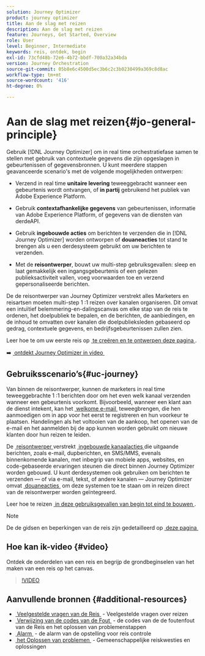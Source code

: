 ```yaml
---
solution: Journey Optimizer
product: journey optimizer
title: Aan de slag met reizen
description: Aan de slag met reizen
feature: Journeys, Get Started, Overview
role: User
level: Beginner, Intermediate
keywords: reis, ontdek, begin
exl-id: 73cfd48b-72e6-4b72-bbdf-700a32a34bda
version: Journey Orchestration
source-git-commit: 05b8e6c4500d5ec3b6c2c3b0230499a369c8d8ac
workflow-type: tm+mt
source-wordcount: '416'
ht-degree: 0%

---
```



# Aan de slag met reizen{#jo-general-principle}

Gebruik [!DNL Journey Optimizer] om in real time orchestratiefase samen te stellen met gebruik van contextuele gegevens die zijn opgeslagen in gebeurtenissen of gegevensbronnen. U kunt meerdere stappen geavanceerde scenario&#39;s met de volgende mogelijkheden ontwerpen:

* Verzend in real time **unitaire levering** teweeggebracht wanneer een gebeurtenis wordt ontvangen, of **in partij** gebruikend het publiek van Adobe Experience Platform.

* Gebruik **contextafhankelijke gegevens** van gebeurtenissen, informatie van Adobe Experience Platform, of gegevens van de diensten van derdeAPI.

* Gebruik **ingebouwde acties** om berichten te verzenden die in [!DNL Journey Optimizer] worden ontworpen of **douaneacties** tot stand te brengen als u een derdesysteem gebruikt om uw berichten te verzenden.

* Met de **reisontwerper**, bouwt uw multi-step gebruiksgevallen: sleep en laat gemakkelijk een ingangsgebeurtenis of een gelezen publieksactiviteit vallen, voeg voorwaarden toe en verzend gepersonaliseerde berichten.

De de reisontwerper van Journey Optimizer verstrekt alles Marketers en reisartsen moeten multi-step 1 :1 reizen over kanalen organiseren. Dit omvat een intuïtief belemmering-en-dalingscanvas om elke stap van de reis te ordenen, het doelpubliek te bepalen, en de berichten, de aanbiedingen, en de inhoud te omvatten over kanalen die doelpublieksleden gebaseerd op gedrag, contextuele gegevens, en bedrijfsgebeurtenissen zullen zien.

Leer hoe te om uw eerste reis op [&#x200B; te creëren en te ontwerpen deze pagina &#x200B;](journey-gs.md).

➡️ [&#x200B; ontdekt Journey Optimizer in video &#x200B;](#video)

## Gebruiksscenario’s{#uc-journey}

Van binnen de reisontwerper, kunnen de marketers in real time teweeggebrachte 1 :1 berichten door om het even welk kanaal verzenden wanneer een gebeurtenis voorkomt. Bijvoorbeeld, wanneer een klant aan de dienst intekent, kan het [&#x200B; welkome e-mail &#x200B;](message-to-subscribers-uc.md) teweegbrengen, die hen aanmoedigen om in app voor het eerst te registreren en hun voorkeur te plaatsen. Handelingen als het voltooien van de aankoop, het openen van de e-mail en het aanmelden bij de app kunnen worden gebruikt om nieuwe klanten door hun reizen te leiden.

De [&#x200B; reisontwerper &#x200B;](using-the-journey-designer.md) verstrekt [&#x200B; ingebouwde kanaalacties &#x200B;](journeys-message.md) die uitgaande berichten, zoals e-mail, dupberichten, en SMS/MMS, evenals binnenkomende kanalen, met inbegrip van mobiele apps, websites, en code-gebaseerde ervaringen steunen die direct binnen Journey Optimizer worden gebouwd. U kunt derdesystemen ook gebruiken om berichten te verzenden — of via e-mail, tekst, of andere kanalen — Journey Optimizer omvat [&#x200B; douaneacties &#x200B;](using-custom-actions.md) om deze systemen toe te staan om in reizen direct van de reisontwerper worden geïntegreerd.

Leer hoe te reizen [&#x200B; in deze gebruiksgevallen van begin tot eind te bouwen &#x200B;](jo-use-cases.md).

>[!NOTE]
>
>De de gidsen en beperkingen van de reis zijn gedetailleerd op [&#x200B; deze pagina &#x200B;](../start/guardrails.md)

## Hoe kan ik-video {#video}

Ontdek de onderdelen van een reis en begrijp de grondbeginselen van het maken van een reis op het canvas.

>[!VIDEO](https://video.tv.adobe.com/v/3424996?quality=12)

## Aanvullende bronnen {#additional-resources}

* [&#x200B; Veelgestelde vragen van de Reis &#x200B;](journey-faq.md) - Veelgestelde vragen over reizen
* [&#x200B; Verwijzing van de codes van de Fout &#x200B;](error-codes-reference.md) - de codes van de de foutenfout van de Reis en het oplossen van problemenstappen
* [&#x200B; Alarm &#x200B;](../reports/alerts.md) - de alarm van de opstelling voor reis controle
* [&#x200B; het Oplossen van problemen &#x200B;](troubleshooting.md) - Gemeenschappelijke reiskwesties en oplossingen
